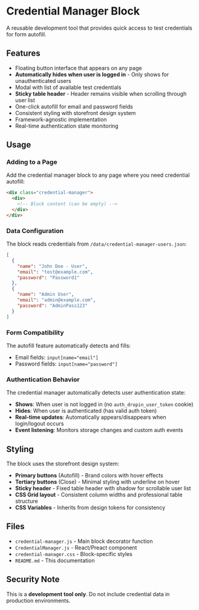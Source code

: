 # Credential Manager Block

A reusable development tool that provides quick access to test credentials for form autofill.

## Features

- Floating button interface that appears on any page
- **Automatically hides when user is logged in** - Only shows for unauthenticated users
- Modal with list of available test credentials
- **Sticky table header** - Header remains visible when scrolling through user list
- One-click autofill for email and password fields
- Consistent styling with storefront design system
- Framework-agnostic implementation
- Real-time authentication state monitoring

## Usage

### Adding to a Page

Add the credential manager block to any page where you need credential autofill:

```html
<div class="credential-manager">
  <div>
    <!-- Block content (can be empty) -->
  </div>
</div>
```

### Data Configuration

The block reads credentials from `/data/credential-manager-users.json`:

```json
[
  {
    "name": "John Doe - User",
    "email": "test@example.com",
    "password": "Password1"
  },
  {
    "name": "Admin User",
    "email": "admin@example.com", 
    "password": "AdminPass123"
  }
]
```

### Form Compatibility

The autofill feature automatically detects and fills:
- Email fields: `input[name="email"]`
- Password fields: `input[name="password"]`

### Authentication Behavior

The credential manager automatically detects user authentication state:
- **Shows**: When user is not logged in (no `auth_dropin_user_token` cookie)
- **Hides**: When user is authenticated (has valid auth token)
- **Real-time updates**: Automatically appears/disappears when login/logout occurs
- **Event listening**: Monitors storage changes and custom auth events

## Styling

The block uses the storefront design system:
- **Primary buttons** (Autofill) - Brand colors with hover effects
- **Tertiary buttons** (Close) - Minimal styling with underline on hover
- **Sticky header** - Fixed table header with shadow for scrollable user list
- **CSS Grid layout** - Consistent column widths and professional table structure
- **CSS Variables** - Inherits from design tokens for consistency

## Files

- `credential-manager.js` - Main block decorator function
- `CredentialManager.js` - React/Preact component
- `credential-manager.css` - Block-specific styles
- `README.md` - This documentation

## Security Note

This is a **development tool only**. Do not include credential data in production environments. 
